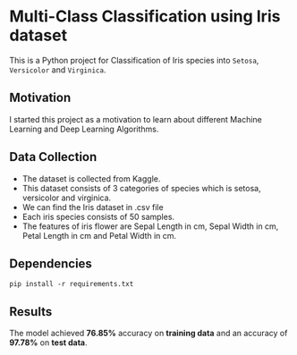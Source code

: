 
# Multi-Class Classification using Iris dataset

This is a Python project for Classification of Iris species into `Setosa`, `Versicolor` and `Virginica`.


## Motivation
I started this project as a motivation to learn about different Machine Learning and Deep Learning Algorithms.
## Data Collection
- The dataset is collected from Kaggle.
- This dataset consists of 3 categories of species which is setosa, versicolor and virginica.
- We can find the Iris dataset in .csv file
- Each iris species consists of 50 samples.
- The features of iris flower are Sepal Length in cm, Sepal Width in cm, Petal Length in cm and Petal Width in cm.
## Dependencies
    pip install -r requirements.txt

## Results
 The model achieved **76.85%** accuracy on **training data** and an accuracy of **97.78%** on **test data**.
